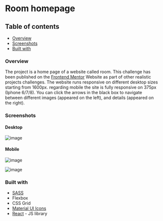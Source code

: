 # Room homepage 

## Table of contents 

- [Overview](#Overview)
- [Screenshots](#screenshots)
- [Built with](#built-with)


### Overview

The project is a home page of a website called room. This challenge has been published on the [Frontend Mentor](https://www.frontendmentor.io/challenges/room-homepage-BtdBY_ENq) Website as part of other realistic projects challenges. The website runs responsive on different desktop sizes starting from 1600px. regarding mobile
the site is fully responsive on 375px (Iphone 6/7/8). You can click the arrows in the black box to navigate between different images (appeared on the left), and details
(appeared on the right).

### Screenshots

#### Desktop
![image](https://user-images.githubusercontent.com/20302651/113505366-0724c900-9547-11eb-87cd-e8d06db0d0a8.png)

#### Mobile
![image](https://user-images.githubusercontent.com/20302651/113507997-41499700-9556-11eb-96ef-1d53a56697ad.png)

![image](https://user-images.githubusercontent.com/20302651/113508099-cb91fb00-9556-11eb-9f6e-5f1f2bdd2ecc.png)


### Built with

- [SASS](https://sass-lang.com/)
- Flexbox
- CSS Grid
- [Material UI Icons](https://material-ui.com/components/material-icons/) 
- [React](https://reactjs.org/) - JS library



